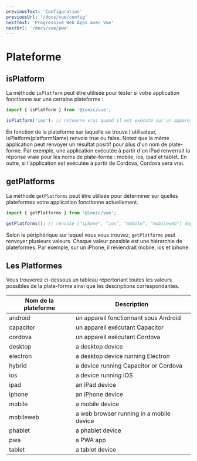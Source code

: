 ```yaml
---
previousText: 'Configuration'
previousUrl: '/docs/vue/config'
nextText: 'Progressive Web Apps avec Vue'
nextUrl: '/docs/vue/pwa'
---
```


# Plateforme

## isPlatform

La méthode `isPlatform` peut être utilisée pour tester si votre application fonctionne sur une certaine plateforme :

```typescript
import { isPlatform } from '@ionic/vue';

isPlatform('ios'); // retourne vrai quand il est exécuté sur un appareil iOS
```

En fonction de la plateforme sur laquelle se trouve l'utilisateur, isPlatform(platformName) renvoie true ou false. Notez que la même application peut renvoyer un résultat positif pour plus d'un nom de plate-forme. Par exemple, une application exécutée à partir d'un iPad renverrait la réponse vraie pour les noms de plate-forme : mobile, ios, ipad et tablet. En outre, si l'application est exécutée à partir de Cordova, Cordova sera vrai.

## getPlatforms

La méthode `getPlatforms` peut être utilisée pour déterminer sur quelles plateformes votre application fonctionne actuellement.

```typescript
import { getPlatforms } from '@ionic/vue';

getPlatforms(); // renvoie ["iphone", "ios", "mobile", "mobileweb"] depuis un iPhone
```

Selon le périphérique sur lequel vous vous trouvez, `getPlatforms` peut renvoyer plusieurs valeurs. Chaque valeur possible est une hiérarchie de plateformes. Par exemple, sur un iPhone, il reviendrait mobile, ios et iphone.

## Les Platformes

Vous trouverez ci-dessous un tableau répertoriant toutes les valeurs possibles de la plate-forme ainsi que les descriptions correspondantes.

| Nom de la plateforme | Description                              |
| -------------------- | ---------------------------------------- |
| android              | un appareil fonctionnant sous Android    |
| capacitor            | un appareil exécutant Capacitor          |
| cordova              | un appareil exécutant Cordova            |
| desktop              | a desktop device                         |
| electron             | a desktop device running Electron        |
| hybrid               | a device running Capacitor or Cordova    |
| ios                  | a device running iOS                     |
| ipad                 | an iPad device                           |
| iphone               | an iPhone device                         |
| mobile               | a mobile device                          |
| mobileweb            | a web browser running in a mobile device |
| phablet              | a phablet device                         |
| pwa                  | a PWA app                                |
| tablet               | a tablet device                          |
